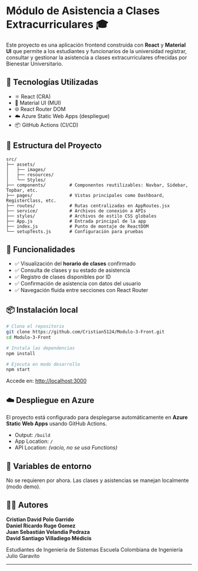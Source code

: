 # Módulo de Asistencia a Clases Extracurriculares 🎓

Este proyecto es una aplicación frontend construida con **React** y **Material UI** que permite a los estudiantes y funcionarios de la universidad registrar, consultar y gestionar la asistencia a clases extracurriculares ofrecidas por Bienestar Universitario.

## 🚀 Tecnologías Utilizadas

- ⚛️ React (CRA)
- 💄 Material UI (MUI)
- 🌐 React Router DOM
- ☁️ Azure Static Web Apps (despliegue)
- 📦 GitHub Actions (CI/CD)

## 📁 Estructura del Proyecto

```
src/
├── assets/
│   ├── images/
│   ├── resources/
│   └── Styles/
├── components/         # Componentes reutilizables: Navbar, Sidebar, Topbar, etc.
├── pages/              # Vistas principales como Dashboard, RegisterClass, etc.
├── routes/             # Rutas centralizadas en AppRoutes.jsx
├── service/            # Archivos de conexión a APIs
├── styles/             # Archivos de estilo CSS globales
├── App.js              # Entrada principal de la app
├── index.js            # Punto de montaje de ReactDOM
└── setupTests.js       # Configuración para pruebas
```

## 📌 Funcionalidades

- ✅ Visualización del **horario de clases** confirmado
- ✅ Consulta de clases y su estado de asistencia
- ✅ Registro de clases disponibles por ID
- ✅ Confirmación de asistencia con datos del usuario
- ✅ Navegación fluida entre secciones con React Router

## 📦 Instalación local

```bash
# Clona el repositorio
git clone https://github.com/Cristian5124/Modulo-3-Front.git
cd Modulo-3-Front

# Instala las dependencias
npm install

# Ejecuta en modo desarrollo
npm start
```

Accede en: [http://localhost:3000](http://localhost:3000)

## ☁️ Despliegue en Azure

El proyecto está configurado para desplegarse automáticamente en **Azure Static Web Apps** usando GitHub Actions.

- Output: `/build`
- App Location: `/`
- API Location: *(vacío, no se usa Functions)*

## 🔧 Variables de entorno

No se requieren por ahora. Las clases y asistencias se manejan localmente (modo demo).

## 👨‍💻 Autores

**Cristian David Polo Garrido** <br>
**Daniel Ricardo Ruge Gomez** <br>
**Juan Sebastián Velandia Pedraza** <br>
**David Santiago Villadiego Médicis** <br>

Estudiantes de Ingeniería de Sistemas
Escuela Colombiana de Ingeniería Julio Garavito

---
